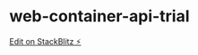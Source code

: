 # web-container-api-trial

[Edit on StackBlitz ⚡️](https://stackblitz.com/edit/stackblitz-webcontainer-api-starter-czuhlx)
